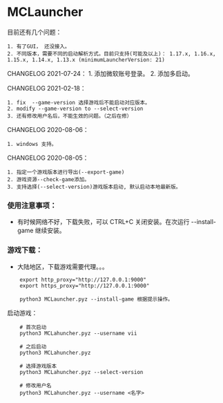 # MCLauncher

目前还有几个问题：

	1. 有了GUI， 还没接入。
	2. 不同版本，需要不同的启动解析方式。目前只支持(可能及以上)： 1.17.x, 1.16.x, 1.15.x, 1.14.x, 1.13.x (minimumLauncherVersion: 21)

CHANGELOG 2021-07-24：
	1. 添加微软账号登录。
	2. 添加多启动。

CHANGELOG 2021-02-18：

	1. fix  --game-version 选择游戏后不能启动对应版本。
	2. modify --game-version to --select-version
	3. 还有修改用户名后，不能生效的问题。（之后在修）

CHANGELOG 2020-08-06：

	1. windows 支持。

CHANGELOG 2020-08-05：

	1. 指定一个游戏版本进行导出(--export-game)
	2. 游戏资源--check-game添加。
	3. 支持选择(--select-version)游戏版本启动, 默认启动本地最新版。

### 使用注意事项：

- 有时候网络不好，下载失败，可以 CTRL+C 关闭安装。在次运行 --install-game 继续安装。

### 游戏下载： 

- 大陆地区，下载游戏需要代理。。。

```shell
	export http_proxy="http://127.0.0.1:9000"
	export https_proxy="http://127.0.0.1:9000"

	python3 MCLauncher.pyz --install-game 根据提示操作。
```


启动游戏：
```shell
	# 首次启动
	python3 MCLahuncher.pyz --username vii

	# 之后启动
	python3 MCLahuncher.pyz

	# 选择游戏版本
	python3 MCLahuncher.pyz --select-version

	# 修改用户名
	python3 MCLahuncher.pyz --username <名字>
```

